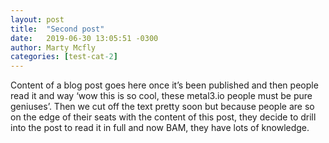 ```yaml
---
layout: post
title:  "Second post"
date:   2019-06-30 13:05:51 -0300
author: Marty Mcfly
categories: [test-cat-2]
---
```

Content of a blog post goes here once it’s been published and then people read it and way ‘wow this is so cool, these metal3.io people must be pure geniuses’. Then we cut off the text pretty soon but because people are so on the edge of their seats with the content of this post, they decide to drill into the post to read it in full and now BAM, they have lots of knowledge.